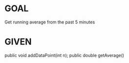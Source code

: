 # GOAL 
Get running average from the past 5 minutes 

# GIVEN
public void addDataPoint(int n); 
public double getAverage() 



